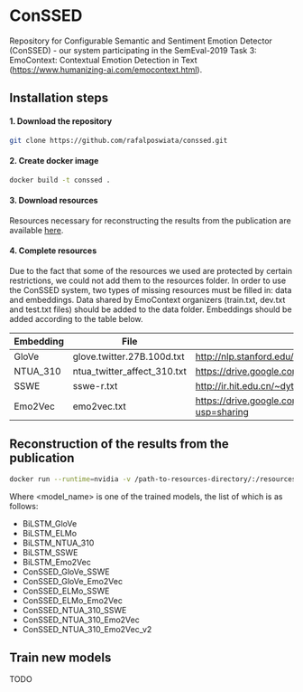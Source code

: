 # ConSSED

Repository for Configurable Semantic and Sentiment Emotion Detector (ConSSED) - our system participating in the SemEval-2019 Task 3: EmoContext: Contextual Emotion Detection in Text (https://www.humanizing-ai.com/emocontext.html).

## Installation steps

#### 1. Download the repository
```bash
git clone https://github.com/rafalposwiata/conssed.git
```

#### 2. Create docker image
```bash
docker build -t conssed .
```
#### 3. Download resources

Resources necessary for reconstructing the results from the publication are available [here](https://drive.google.com/open?id=1jna0wnCBR61nCTKG7qSfhEnN4k_SqYsz).

#### 4. Complete resources

Due to the fact that some of the resources we used are protected by certain restrictions, we could not add them to the resources folder.
In order to use the ConSSED system, two types of missing resources must be filled in: data and embeddings. Data shared by EmoContext organizers (train.txt, dev.txt and test.txt files) should be added to the data folder.
Embeddings should be added according to the table below.


| Embedding  | File  | Source link | Destination directory  | 
|---|---|---|---|
| GloVe      | glove.twitter.27B.100d.txt |http://nlp.stanford.edu/data/glove.twitter.27B.zip | resources/embeddings/glove  |
| NTUA_310      | ntua_twitter_affect_310.txt |https://drive.google.com/open?id=1b-w7xf0d4zFmVoe9kipBHUwfoefFvU2t | resources/embeddings/word2vec  |
| SSWE      | sswe-r.txt |http://ir.hit.edu.cn/~dytang/paper/sswe/embedding-results.zip | resources/embeddings/sswe  |
| Emo2Vec      | emo2vec.txt |https://drive.google.com/file/d/1K0RPGSlBHOng4NN4Jkju_OkYtrmqimLi/view?usp=sharing | resources/embeddings/emo2vec  |


## Reconstruction of the results from the publication

```bash
docker run --runtime=nvidia -v /path-to-resources-directory/:/resources conssed python3.6 /conssed/predict.py /resources/models/<model_name>/predict.config
```

Where <model_name> is one of the trained models, the list of which is as follows:
 - BiLSTM_GloVe
 - BiLSTM_ELMo
 - BiLSTM_NTUA_310
 - BiLSTM_SSWE
 - BiLSTM_Emo2Vec
 - ConSSED_GloVe_SSWE
 - ConSSED_GloVe_Emo2Vec
 - ConSSED_ELMo_SSWE
 - ConSSED_ELMo_Emo2Vec
 - ConSSED_NTUA_310_SSWE
 - ConSSED_NTUA_310_Emo2Vec
 - ConSSED_NTUA_310_Emo2Vec_v2

## Train new models

TODO
